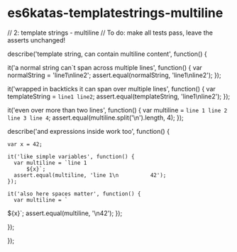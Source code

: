 # es6katas-templatestrings-multiline

// 2: template strings - multiline
// To do: make all tests pass, leave the asserts unchanged!

describe('template string, can contain multiline content', function() {

  it('a normal string can`t span across multiple lines', function() {
    var normalString = 'line1\nline2';
    assert.equal(normalString, 'line1\nline2');
  });
  
  it('wrapped in backticks it can span over multiple lines', function() {
    var templateString = `line1
line2`;
    assert.equal(templateString, 'line1\nline2');
  });
  
  it('even over more than two lines', function() {
    var multiline = `line 1
line 2
line 3
line 4`;
    assert.equal(multiline.split('\n').length, 4);
  });

  describe('and expressions inside work too', function() {
    
    var x = 42;
    
    it('like simple variables', function() {
      var multiline = `line 1
          ${x}`;
      assert.equal(multiline, 'line 1\n          42');
    });
    
    it('also here spaces matter', function() {
      var multiline = `
${x}`;
      assert.equal(multiline, '\n42');
    });
    
  });
  
});
